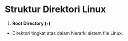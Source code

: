 # Struktur Direktori Linux

1. **Root Directory (`/`)**
  - Direktori tingkat atas dalam hierarki sistem file Linux.
